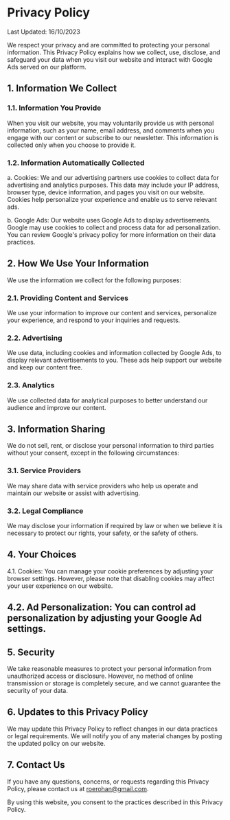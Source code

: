 # Privacy Policy

Last Updated: 16/10/2023

We respect your privacy and are committed to protecting your personal information. This Privacy Policy explains how we collect, use, disclose, and safeguard your data when you visit our website and interact with Google Ads served on our platform.

## 1. Information We Collect

### 1.1. Information You Provide

When you visit our website, you may voluntarily provide us with personal information, such as your name, email address, and comments when you engage with our content or subscribe to our newsletter. This information is collected only when you choose to provide it.

### 1.2. Information Automatically Collected

a. Cookies: We and our advertising partners use cookies to collect data for advertising and analytics purposes. This data may include your IP address, browser type, device information, and pages you visit on our website. Cookies help personalize your experience and enable us to serve relevant ads.

b. Google Ads: Our website uses Google Ads to display advertisements. Google may use cookies to collect and process data for ad personalization. You can review Google's privacy policy for more information on their data practices.

## 2. How We Use Your Information

We use the information we collect for the following purposes:

### 2.1. Providing Content and Services

We use your information to improve our content and services, personalize your experience, and respond to your inquiries and requests.

### 2.2. Advertising

We use data, including cookies and information collected by Google Ads, to display relevant advertisements to you. These ads help support our website and keep our content free.

### 2.3. Analytics

We use collected data for analytical purposes to better understand our audience and improve our content.

## 3. Information Sharing

We do not sell, rent, or disclose your personal information to third parties without your consent, except in the following circumstances:

### 3.1. Service Providers

We may share data with service providers who help us operate and maintain our website or assist with advertising.

### 3.2. Legal Compliance

We may disclose your information if required by law or when we believe it is necessary to protect our rights, your safety, or the safety of others.

## 4. Your Choices

4.1. Cookies: You can manage your cookie preferences by adjusting your browser settings. However, please note that disabling cookies may affect your user experience on our website.

## 4.2. Ad Personalization: You can control ad personalization by adjusting your Google Ad settings.

## 5. Security

We take reasonable measures to protect your personal information from unauthorized access or disclosure. However, no method of online transmission or storage is completely secure, and we cannot guarantee the security of your data.

## 6. Updates to this Privacy Policy

We may update this Privacy Policy to reflect changes in our data practices or legal requirements. We will notify you of any material changes by posting the updated policy on our website.

## 7. Contact Us

If you have any questions, concerns, or requests regarding this Privacy Policy, please contact us at [roerohan@gmail.com](mailto://roerohan@gmail.com).

By using this website, you consent to the practices described in this Privacy Policy.
